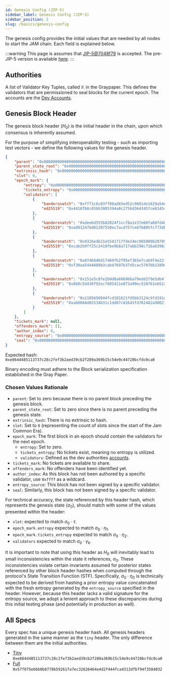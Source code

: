 ```yaml
---
id: Genesis Config (JIP-5)
sidebar_label: Genesis Config (JIP-5)
sidebar_position: 2
slug: /basics/genesis-config
---
```


The genesis config provides the initial values that are needed by all nodes to start the JAM chain. Each field is explained below.

:::warning
This page is assumes that [JIP-5@7048f79](https://github.com/polkadot-fellows/JIPs/pull/2) is accepted. The pre-JIP-5 version is available [here](../../old/genesis-config-pre-jip5.md).
:::

## Authorities

A list of Validator Key Tuples, called $\mathbb{K}$ in the Graypaper. This defines the validators that are permissioned to seal blocks for the current epoch. The accounts are the [Dev Accounts](./dev-accounts.md).

## Genesis Block Header

The genesis block header ($H_0$) is the initial header in the chain, upon which
consensus is inherently assumed.

For the purpose of simplifying interoperability testing - such as importing test
vectors - we define the following values for the genesis header.

```json
{
    "parent": "0x0000000000000000000000000000000000000000000000000000000000000000",
    "parent_state_root": "0x0000000000000000000000000000000000000000000000000000000000000000",
    "extrinsic_hash": "0x0000000000000000000000000000000000000000000000000000000000000000",
    "slot": 0,
    "epoch_mark": {
        "entropy": "0x0000000000000000000000000000000000000000000000000000000000000000",
        "tickets_entropy": "0x0000000000000000000000000000000000000000000000000000000000000000",
        "validators": [
            {
                "bandersnatch": "0xff71c6c03ff88adb5ed52c9681de1629a54e702fc14729f6b50d2f0a76f185b3",
                "ed25519": "0x4418fb8c85bb3985394a8c2756d3643457ce614546202a2f50b093d762499ace"
            },
            {
                "bandersnatch": "0xdee6d555b82024f1ccf8a1e37e60fa60fd40b1958c4bb3006af78647950e1b91",
                "ed25519": "0xad93247bd01307550ec7acd757ce6fb805fcf73db364063265b30a949e90d933"
            },
            {
                "bandersnatch": "0x9326edb21e5541717fde24ec085000b28709847b8aab1ac51f84e94b37ca1b66",
                "ed25519": "0xcab2b9ff25c2410fbe9b8a717abb298c716a03983c98ceb4def2087500b8e341"
            },
            {
                "bandersnatch": "0x0746846d17469fb2f95ef365efcab9f4e22fa1feb53111c995376be8019981cc",
                "ed25519": "0xf30aa5444688b3cab47697b37d5cac5707bb3289e986b19b17db437206931a8d"
            },
            {
                "bandersnatch": "0x151e5c8fe2b9d8a606966a79edd2f9e5db47e83947ce368ccba53bf6ba20a40b",
                "ed25519": "0x8b8c5d436f92ecf605421e873a99ec528761eb52a88a2f9a057b3b3003e6f32a"
            },
            {
                "bandersnatch": "0x2105650944fcd101621fd5bb3124c9fd191d114b7ad936c1d79d734f9f21392e",
                "ed25519": "0xab0084d01534b31c1dd87c81645fd762482a90027754041ca1b56133d0466c06"
            }
        ]
    },
    "tickets_mark": null,
    "offenders_mark": [],
    "author_index": 0,
    "entropy_source": "0x000000000000000000000000000000000000000000000000000000000000000000000000000000000000000000000000000000000000000000000000000000000000000000000000000000000000000000000000000000000000000000000000",
    "seal": "0x000000000000000000000000000000000000000000000000000000000000000000000000000000000000000000000000000000000000000000000000000000000000000000000000000000000000000000000000000000000000000000000000"
}
```

Expected hash: `0xe864d485113737c28c2fef3b2aed39cb2f289a369b15c54e9c44720bcfdc0ca0`

Binary encoding must adhere to the Block serialization specification established in the Gray Paper.

### Chosen Values Rationale

- `parent`: Set to zero because there is no parent block preceding the genesis block.  
- `parent_state_root`: Set to zero since there is no parent preceding the genesis state.  
- `extrinsic_hash`: There is no extrinsic to hash.
- `slot`: Set to `0` (representing the count of slots since the start of the Jam Common Era).  
- `epoch_mark`: The first block in an epoch should contain the validators for the next epoch.
  - `entropy`: Set to zero.  
  - `tickets_entropy`: No tickets exist, meaning no entropy is utilized.  
  - `validators`: Defined as the dev authorities [accounts](./dev-accounts.md).
- `tickets_mark`: No tickets are available to share.  
- `offenders_mark`: No offenders have been identified yet.  
- `author_index`: As this block has not been authored by a specific validator, use `0xffff` as a wildcard.  
- `entropy_source`: This block has not been signed by a specific validator.  
- `seal`: Similarly, this block has not been signed by a specific validator.  

For technical accuracy, the state referenced by this header hash, which
represents the genesis state ($σ_0$), should match with some of the values
presented within the header:
- `slot`: expected to match $\sigma_0 \cdot \tau$.
- `epoch_mark.entropy` expected to match $\sigma_0 \cdot \eta_1$.
- `epoch_mark.tickets_entropy` expected to match $\sigma_0 \cdot \eta_2$.
- `validators` expected to match $\sigma_0 \cdot \gamma_k$.

It is important to note that using this header as $H_0$ will inevitably
lead to small inconsistencies within the state it references, $\sigma_0$. These
inconsistencies violate certain invariants assumed for posterior states
referenced by other block header hashes when computed through the protocol's
State Transition Function (STF). Specifically, $\sigma_0 \cdot \eta_0$ is technically
expected to be derived from hashing a prior entropy value concatenated with
the fresh entropy generated by the `entropy_source` specified in the header.
However, because this header lacks a valid signature for the entropy source,
we adopt a lenient approach to these discrepancies during this initial testing
phase (and potentially in production as well).

## All Specs

Every spec has a unique genesis header hash. All genesis headers  generated in the same manner as
the `tiny` header. The only difference between them are the initial authorities.

- [Tiny](./chain-spec/tiny.md) `0xe864d485113737c28c2fef3b2aed39cb2f289a369b15c54e9c44720bcfdc0ca0`
- [Full](./chain-spec/toaster.md) `0x57f075e6bb0b8778b59261fa7ec32626464e4d2f444fca4312dfbf94f3584032`
